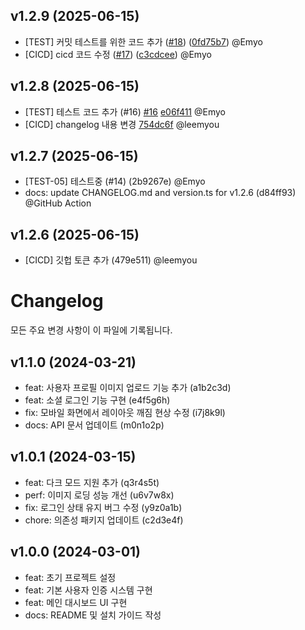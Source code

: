 ## v1.2.9 (2025-06-15)

* [TEST] 커밋 테스트를 위한 코드 추가  ([#18](https://github.com/leemyou/leemyou/pull/18)) ([0fd75b7](https://github.com/leemyou/leemyou/commit/0fd75b7)) @Emyo
* [CICD] cicd 코드 수정  ([#17](https://github.com/leemyou/leemyou/pull/17)) ([c3cdcee](https://github.com/leemyou/leemyou/commit/c3cdcee)) @Emyo

## v1.2.8 (2025-06-15)

* [TEST] 테스트 코드 추가 (#16) [#16](https://github.com/leemyou/leemyou/pull/16)  [e06f411](https://github.com/leemyou/leemyou/commit/e06f411) @Emyo
* [CICD] changelog 내용 변경  [754dc6f](https://github.com/leemyou/leemyou/commit/754dc6f) @leemyou

## v1.2.7 (2025-06-15)

* [TEST-05] 테스트중 (#14) (2b9267e) @Emyo
* docs: update CHANGELOG.md and version.ts for v1.2.6 (d84ff93) @GitHub Action
## v1.2.6 (2025-06-15)

* [CICD] 깃헙 토큰 추가 (479e511) @leemyou
# Changelog

모든 주요 변경 사항이 이 파일에 기록됩니다.

## v1.1.0 (2024-03-21)

- feat: 사용자 프로필 이미지 업로드 기능 추가 (a1b2c3d)
- feat: 소셜 로그인 기능 구현 (e4f5g6h)
- fix: 모바일 화면에서 레이아웃 깨짐 현상 수정 (i7j8k9l)
- docs: API 문서 업데이트 (m0n1o2p)

## v1.0.1 (2024-03-15)

- feat: 다크 모드 지원 추가 (q3r4s5t)
- perf: 이미지 로딩 성능 개선 (u6v7w8x)
- fix: 로그인 상태 유지 버그 수정 (y9z0a1b)
- chore: 의존성 패키지 업데이트 (c2d3e4f)

## v1.0.0 (2024-03-01)

- feat: 초기 프로젝트 설정
- feat: 기본 사용자 인증 시스템 구현
- feat: 메인 대시보드 UI 구현
- docs: README 및 설치 가이드 작성
